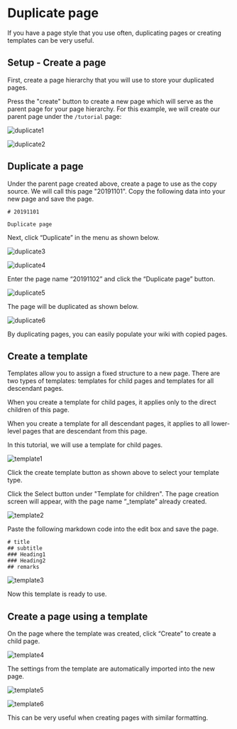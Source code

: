 # Duplicate page

If you have a page style that you use often, duplicating
pages or creating templates can be very useful.

## Setup - Create a page

First, create a page hierarchy that you will use to store your
duplicated pages.

Press the "create" button to create a new page which will serve as
the parent page for your page hierarchy.  For this example, we will
create our parent page under the `/tutorial` page:

![duplicate1](./images/duplicate1.png)

![duplicate2](./images/duplicate2.png)

## Duplicate a page

Under the parent page created above, create a page to use as the 
copy source.  We will call this page "20191101".  Copy the
following data into your new page and save the page.

```
# 20191101

Duplicate page
```

Next, click “Duplicate” in the menu as shown below.

![duplicate3](./images/duplicate3.png)

![duplicate4](./images/duplicate4.png)

Enter the page name “20191102” and click the “Duplicate page”
button.

![duplicate5](./images/duplicate5.png)

The page will be duplicated as shown below.

![duplicate6](./images/duplicate6.png)

By duplicating pages, you can easily populate your wiki
with copied pages.

## Create a template

Templates allow you to assign a fixed structure to a new page.
There are two types of templates: templates for child pages and
templates for all descendant pages.

When you create a template for child pages,
it applies only to the direct children of this page.

When you create a template for all descendant pages,
it applies to all lower-level pages that are descendant from this page.

In this tutorial, we will use a template for child pages.

![template1](./images/template1.png)

Click the create template button as shown above
to select your template type.

[//]: <> (TODO: 下のイメージでEditからSelectに変わっってください。Editはちょっと変です。)
Click the Select button under "Template for children".
The page creation screen will appear, with the page name 
“_template” already created.

![template2](./images/template2.png)

Paste the following markdown code into the edit box and save 
the page.

```
# title
## subtitle
### Heading1
### Heading2
## remarks
```

![template3](./images/template3.png)

Now this template is ready to use.

## Create a page using a template

On the page where the template was created,
click “Create” to create a child page.

![template4](./images/template4.png)

The settings from the template are automatically imported
into the new page.

![template5](./images/template5.png)

![template6](./images/template6.png)

This can be very useful when creating pages with similar formatting.